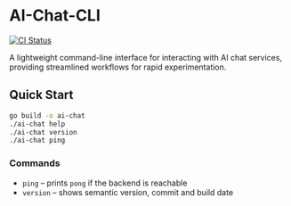 # AI-Chat-CLI

[![CI Status](https://github.com/jalsarraf0/ai-chat-cli/actions/workflows/ci.yml/badge.svg)](https://github.com/jalsarraf0/ai-chat-cli/actions/workflows/ci.yml)

A lightweight command-line interface for interacting with AI chat services, providing streamlined workflows for rapid experimentation.

## Quick Start

```bash
go build -o ai-chat
./ai-chat help
./ai-chat version
./ai-chat ping
```

### Commands

- `ping` – prints `pong` if the backend is reachable
- `version` – shows semantic version, commit and build date
